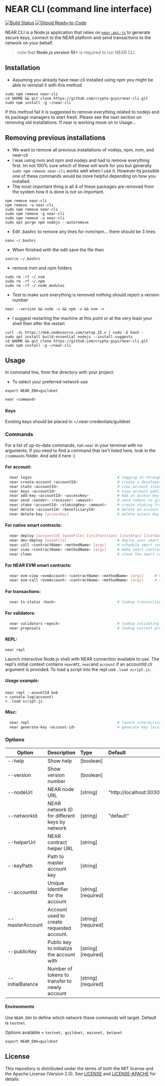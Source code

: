 # NEAR CLI (command line interface)

[![Build Status](https://travis-ci.com/near/near-cli.svg?branch=master)](https://travis-ci.com/near/near-cli)
[![Gitpod Ready-to-Code](https://img.shields.io/badge/Gitpod-Ready--to--Code-blue?logo=gitpod)](https://gitpod.io/#https://github.com/near/near-cli) 

NEAR CLI is a Node.js application that relies on [`near-api-js`](https://github.com/near/near-api-js) to generate secure keys, connect to the NEAR platform and send transactions to the network on your behalf.

> note that **Node.js version 10+** is required to run NEAR CLI

## Installation

- Assuming you already have near-cli installed using npm you might be able to reinstall it with this method
```
sudo npm remove near-cli
cd $HOME && git clone https://github.com/crypto-guys/near-cli.git
sudo npm install -g ~/near-cli
```

If this method fail it is suggested to remove everything related to nodejs and its package managers to start fresh. Please see the next section on removing old installations. If near is working move on to Usage...

## Removing previous installations

- We want to remove all previous installations of nodejs, npm, nvm, and near-cli 
- I was using nvm and npm and nodejs and had to remove everything first. Im not 100% sure which of these will work for you but generally ```sudo npm remove near-cli``` works well when I use it. However its possible one of these commands would be more helpful depending on how you installed.
- The most important thing is all 4 of these packages are removed from the system how it is done is not so important.
```
npm remove near-cli
npm remove -u near-cli
sudo npm remove near-cli
sudo npm remove -g near-cli
sudo npm remove -u near-cli
sudo apt purge npm nodejs --autoremove
```

- Edit .bashrc to remove any lines for nvm/npm... there should be 3 lines
```
nano ~/.bashrc
```
- When finished with the edit save the file then
```
source ~/.bashrc
```

- remove nvm and npm folders
```
sudo rm -rf ~/.nvm
sudo rm -rf ~/.npm
sudo rm -rf ~/.node_modules
```

- Test to make sure everything is removed nothing should report a version number
```
near --version && node -v && npm -v && nvm -v 
```

- I suggest restarting the machine at this point or at the very least your shell then after the restart
```
curl -sL https://deb.nodesource.com/setup_15.x | sudo -E bash -
sudo apt install build-essential nodejs --install-suggests
cd $HOME && git clone https://github.com/crypto-guys/near-cli.git
sudo npm install -g ~/near-cli
```

## Usage

In command line, from the directory with your project:

- To select your preferred network use

```export NEAR_ENV=guildnet```

```bash
near <command>
```
#### Keys

Existing keys should be placed in ~/.near-credentials/guildnet 

### Commands

For a list of up-to-date commands, run `near` in your terminal with no arguments. If you need to find a command that isn't listed here, look in the `/commands` folder.  And add it here :)

#### For account:
```bash
  near login                                       # logging in through NEAR protocol wallet
  near create-account <accountId>                  # create a developer account with --masterAccount (required), publicKey and initialBalance
  near state <accountId>                           # view account state
  near keys <accountId>                            # view account public keys
  near add-key <accountId> <accessKey>             # Add an access key to given account
  near send <sender> <receiver> <amount>           # send tokens to given receiver
  near stake <accountId> <stakingKey> <amount>     # create staking transaction (stakingKey is base58 encoded)
  near delete <accountId> <beneficiaryId>          # delete an account and transfer funds to beneficiary account
  near delete-key [accessKey]                      # delete access key
```

#### For native smart contracts:
```bash
  near deploy [accountId] [wasmFile] [initFunction] [initArgs] [initGas] [initDeposit]  # deploy your smart contract
  near dev-deploy [wasmFile]                       # deploy your smart contract using temporary account (TestNet only)
  near call <contractName> <methodName> [args]     # schedule smart contract call which can modify state
  near view <contractName> <methodName> [args]     # make smart contract call which can view state
  near clean                                       # clean the smart contract build locally (remove ./out )
```

#### For NEAR EVM smart contracts:
```bash
  near evm-view <evmAccount> <contractName> <methodName> [args]     # make an EVM smart contract call which can view state
  near evm-call <evmAccount> <contractName> <methodName> [args]     # schedule an EVM smart contract call which can modify state
```

#### For transactions:
```bash
  near tx-status <hash>                            # lookup transaction status by hash
```

#### For validators:
```bash
  near validators <epoch>                          # lookup validating nodes by epoch(or "current", "next")
  near proposals                                   # lookup current proposals
```

#### REPL:

```
near repl
```

Launch interactive Node.js shell with NEAR connection available to use. The repl's initial context contains `nearAPI`, `near`and `account` if an accountId cli argument is provided. To load a script into the repl use  `.load script.js`.

##### Usage example:
```
near repl --acountId bob
> console.log(account)
> .load script.js
```

#### Misc:

```bash
  near repl                                        # launch interactive Node.js shell with NEAR connection available to use
  near generate-key <account-id>                   # generate key locally (Note: this does not create another access key automatically)
```

### Options

| Option                    | Description                                   | Type      | Default               |
| --------------------------|:----------------------------------------------| :---------|:----------------------|
| --help                    | Show help                                     | [boolean] |                       |
| --version                 | Show version number                           | [boolean] |                       |
| --nodeUrl                 | NEAR node URL                                 | [string]  |"http://localhost:3030"|
| --networkId               | NEAR network ID for different keys by network | [string]  |"default"              |
| --helperUrl               | NEAR contract helper URL                      | [string]  |                       |
| --keyPath                 | Path to master account key                    | [string]  |                       |
| --accountId               | Unique identifier for the account             | [string]  [required]|             |
| --masterAccount           | Account used to create requested account.     | [string]  [required]|             |
| --publicKey               | Public key to initialize the account with     | [string]  [required]|             |
| --initialBalance          | Number of tokens to transfer to newly account | [string]  [required]|             |

#### Environments

Use `NEAR_ENV` to define which network these commands will target. Default is `testnet`. 

Options available = `testnet, guildnet, mainnet, betanet`
```
export NEAR_ENV=guildnet
```

## License
This repository is distributed under the terms of both the MIT license and the Apache License (Version 2.0).
See [LICENSE](LICENSE) and [LICENSE-APACHE](LICENSE-APACHE) for details.
